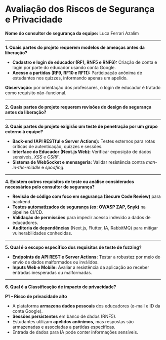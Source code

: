 # Avaliação dos Riscos de Segurança e Privacidade

**Nome do consultor de segurança da equipe:** Luca Ferrari Azalim

---

**1. Quais partes do projeto requerem modelos de ameaças antes da liberação?**

- **Cadastro e login de educador (RF1, RNF5 e RNF6):** Criação de conta e login por parte do educador usando conta Google.
- **Acesso a partidas (RF9, RF10 e RF11):** Participação anônima de estudantes nos quizzes, informando apenas um apelido.

**Observação:** por orientação dos professores, o login de educador é tratado como requisito não-funcional.

---

**2. Quais partes do projeto requerem revisões do design de segurança antes da liberação?**

---

**3. Quais partes do projeto exigirão um teste de penetração por um grupo externo à equipe?**

- **Back-end (API RESTful e Server Actions):** Testes externos para rotas críticas de autenticação, quizzes e sessões.
- **Interface do Educador (Next.js Web):** Verificar exposição de dados sensíveis, _XSS_ e _CSRF_.
- **Sistema de WebSocket e mensageria:** Validar resistência contra _man-in-the-middle_ e _spoofing_.

---

**4. Existem outros requisitos de teste ou análise considerados necessários pelo consultor de segurança?**

- **Revisão de código com foco em segurança (Secure Code Review)** para backend.
- **Testes automatizados de segurança (ex: OWASP ZAP, Snyk)** na pipeline CI/CD.
- **Validação de permissões** para impedir acesso indevido a dados de educadores.
- **Auditoria de dependências** (Next.js, Flutter, IA, RabbitMQ) para mitigar vulnerabilidades conhecidas.

---

**5. Qual é o escopo específico dos requisitos de teste de fuzzing?**

- **Endpoints de API REST e Server Actions:** Testar a robustez por meio do envio de dados malformados ou inválidos.
- **Inputs Web e Mobile:** Avaliar a resistência da aplicação ao receber entradas inesperadas ou malformadas.

---

**6. Qual é a Classificação de impacto de privacidade?**

**P1 – Risco de privacidade alto**

- A plataforma **armazena dados pessoais** dos educadores (e-mail e ID da conta Google).
- **Sessões persistentes** em banco de dados (RNF5).
- Estudantes utilizam **apelidos anônimos**, mas respostas são armazenadas e associadas a partidas específicas.
- Entrada de dados para IA pode conter informações sensíveis.

